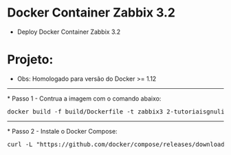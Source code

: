 # Docker Container Zabbix 3.2

* Deploy Docker Container Zabbix 3.2 
# Projeto:
- Obs: Homologado para versão do Docker >= 1.12
<hr>
* Passo 1 - Contrua a imagem com o comando abaixo:
<pre>
docker build -f build/Dockerfile -t zabbix3_2-tutoriaisgnulinux .
</pre>
<hr>
* Passo 2 - Instale o Docker Compose:
<pre>
curl -L "https://github.com/docker/compose/releases/download/1.8.1/docker-compose-$(uname -s)-$(uname -m)" > /usr/local/bin/docker-compose
</pre>




